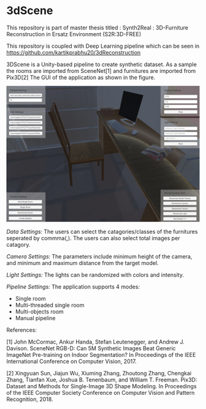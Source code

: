 # 3dScene

This repository is part of master thesis titled : Synth2Real : 3D-Furniture Reconstruction in
Ersatz Environment (S2R:3D-FREE)

This repository is coupled with Deep Learning pipeline which can be seen in https://github.com/kartikprabhu20/3dReconstruction

3DScene is a Unity-based pipeline to create synthetic dataset.  As a sample the rooms are imported from SceneNet[1] and furnitures are imported from Pix3D[2]
The GUI of the application as shown in the figure.

<img title="GUI" alt="gui"  src="https://github.com/kartikprabhu20/3dScene/blob/main/readme/GUi.png"/>


*Data Settings:*
The users can select the catagories/classes of the furnitures seperated by commma(,).
The users can also select total images per catagory.

*Camera Settings:*
The parameters include minimum height of the camera, and minimum and maximum distance from the target model.

*Light Settings:*
The lights can be randomized with colors and intensity.

*Pipeline Settings:*
The application supports 4 modes:
- Single room
- Multi-threaded single room
- Multi-objects room
- Manual pipeline

References:

[1] John McCormac, Ankur Handa, Stefan Leutenegger, and Andrew J. Davison. SceneNet RGB-D: Can 5M Synthetic Images Beat Generic ImageNet Pre-training on Indoor Segmentation? In Proceedings of the IEEE International Conference on Computer Vision, 2017.

[2] Xingyuan Sun, Jiajun Wu, Xiuming Zhang, Zhoutong Zhang, Chengkai Zhang, Tianfan Xue, Joshua B. Tenenbaum, and William T. Freeman. Pix3D: Dataset and Methods for Single-Image 3D Shape Modeling. In Proceedings of the IEEE Computer Society Conference on Computer Vision and Pattern Recognition, 2018.
